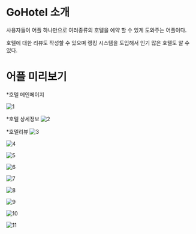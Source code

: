 # GoHotel 소개
 사용자들이 어플 하나만으로 여러종류의 호텔을 예약 할 수 있게 도와주는 어플이다.  
   
 호텔에 대한 리뷰도 작성할 수 있으며 랭킹 시스템을 도입해서 인기 많은 호텔도 알 수 있다.  

# 어플 미리보기
*호텔 메인페이지
  
![1](https://user-images.githubusercontent.com/60025666/72664414-05094400-3a41-11ea-8f1d-cc4c95eecb50.PNG)
  
  *호텔 상세정보
![2](https://user-images.githubusercontent.com/60025666/72664415-05094400-3a41-11ea-91ef-4ef88de372c7.PNG)

  *호텔리뷰
![3](https://user-images.githubusercontent.com/60025666/72664416-05094400-3a41-11ea-8050-0772aab4e33f.PNG)
  
![4](https://user-images.githubusercontent.com/60025666/72664417-05a1da80-3a41-11ea-97fe-f42d7cfe85ff.PNG)
  
![5](https://user-images.githubusercontent.com/60025666/72664418-05a1da80-3a41-11ea-97b6-8fa59f9a1dd0.PNG)
  
![6](https://user-images.githubusercontent.com/60025666/72664419-05a1da80-3a41-11ea-97f4-3df4cecd7891.PNG)
  
![7](https://user-images.githubusercontent.com/60025666/72664420-05a1da80-3a41-11ea-8574-b67bca640d67.PNG)
  
![8](https://user-images.githubusercontent.com/60025666/72664421-063a7100-3a41-11ea-89cb-8497cfe0ffcb.PNG)
  
![9](https://user-images.githubusercontent.com/60025666/72664422-06d30780-3a41-11ea-9f11-73d08cdb1754.PNG)
  
![10](https://user-images.githubusercontent.com/60025666/72664423-06d30780-3a41-11ea-933e-fe8b9822b039.PNG)
  
![11](https://user-images.githubusercontent.com/60025666/72664424-06d30780-3a41-11ea-9673-1299edbe8339.PNG)
  
